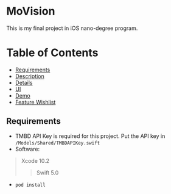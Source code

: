 # MoVision
This is my final project in iOS nano-degree program.

# Table of Contents
* [Requirements](#appreq)<br />
* [Description](#description)<br />
* [Details](#projectdetails)<br />
* [UI](#ui)<br />
* [Demo](#demo)<br />
* [Feature Wishlist](#features)

<a name="appreq">

## Requirements

* TMBD API Key is required for this project. Put the API key in `/Models/Shared/TMBDAPIKey.swift`
* Software:
> Xcode 10.2
> > Swift 5.0
* `pod install`
